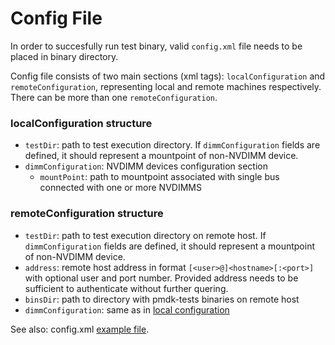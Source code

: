 # Config File #

In order to succesfully run test binary, valid `config.xml` file needs
to be placed in binary directory.

Config file consists of two main sections (xml tags): `localConfiguration` 
and `remoteConfiguration`, representing local and remote machines respectively.
There can be more than one `remoteConfiguration`.

### localConfiguration structure ###
* `testDir`: path to test execution directory. If `dimmConfiguration` fields are
defined, it should represent a mountpoint of non-NVDIMM device.
* `dimmConfiguration`: NVDIMM devices configuration section
    * `mountPoint`: path to mountpoint associated with single bus connected with
one or more NVDIMMS

### remoteConfiguration structure ###
* `testDir`: path to test execution directory on remote host. If
`dimmConfiguration` fields are defined, it should represent a mountpoint of
non-NVDIMM device.
* `address`: remote host address in format ```[<user>@]<hostname>[:<port>]```
with optional user and port number. Provided address needs to be sufficient to
authenticate without further quering.
* `binsDir`: path to directory with pmdk-tests binaries on remote host
* `dimmConfiguration`: same as in
[local configuration](#localConfiguration-structure)

See also: config.xml [example file](config.xml.example).
